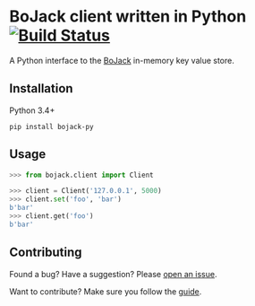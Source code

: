 # BoJack client written in Python [![Build Status](https://travis-ci.org/mauricioabreu/bojack-py.svg?branch=master)](https://travis-ci.org/mauricioabreu/bojack-py)

A Python interface to the [BoJack](https://github.com/marceloboeira/bojack) in-memory key value store.

## Installation

Python 3.4+

```
pip install bojack-py
```

## Usage

```python
>>> from bojack.client import Client

>>> client = Client('127.0.0.1', 5000)
>>> client.set('foo', 'bar')
b'bar'
>>> client.get('foo')
b'bar'
```

## Contributing

Found a bug? Have a suggestion? Please [open an issue](https://github.com/mauricioabreu/bojack-py/issues/new).

Want to contribute? Make sure you follow the [guide](https://github.com/mauricioabreu/bojack-py/blob/master/CONTRIBUTING.md).
